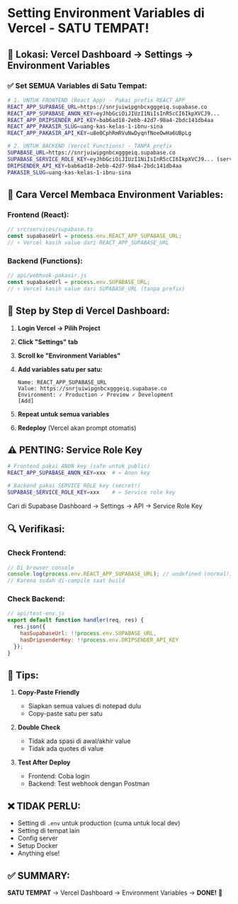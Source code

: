 # Setting Environment Variables di Vercel - SATU TEMPAT!

## 📍 Lokasi: Vercel Dashboard → Settings → Environment Variables

### ✅ Set SEMUA Variables di Satu Tempat:

```bash
# 1. UNTUK FRONTEND (React App) - Pakai prefix REACT_APP_
REACT_APP_SUPABASE_URL=https://snrjuiwipgnbcxgggeiq.supabase.co
REACT_APP_SUPABASE_ANON_KEY=eyJhbGciOiJIUzI1NiIsInR5cCI6IkpXVCJ9...
REACT_APP_DRIPSENDER_API_KEY=bab6ad18-2ebb-42d7-98a4-2bdc141db4aa
REACT_APP_PAKASIR_SLUG=uang-kas-kelas-1-ibnu-sina
REACT_APP_PAKASIR_API_KEY=u8e0CphRmRVuNwDyqnfNoeOwHa6UBpLg

# 2. UNTUK BACKEND (Vercel Functions) - TANPA prefix
SUPABASE_URL=https://snrjuiwipgnbcxgggeiq.supabase.co
SUPABASE_SERVICE_ROLE_KEY=eyJhbGciOiJIUzI1NiIsInR5cCI6IkpXVCJ9... (service role!)
DRIPSENDER_API_KEY=bab6ad18-2ebb-42d7-98a4-2bdc141db4aa
PAKASIR_SLUG=uang-kas-kelas-1-ibnu-sina
```

## 🎯 Cara Vercel Membaca Environment Variables:

### Frontend (React):
```javascript
// src/services/supabase.ts
const supabaseUrl = process.env.REACT_APP_SUPABASE_URL;
// ↑ Vercel kasih value dari REACT_APP_SUPABASE_URL
```

### Backend (Functions):
```javascript
// api/webhook-pakasir.js
const supabaseUrl = process.env.SUPABASE_URL;
// ↑ Vercel kasih value dari SUPABASE_URL (tanpa prefix)
```

## 📝 Step by Step di Vercel Dashboard:

1. **Login Vercel → Pilih Project**
2. **Click "Settings" tab**
3. **Scroll ke "Environment Variables"**
4. **Add variables satu per satu:**

   ```
   Name: REACT_APP_SUPABASE_URL
   Value: https://snrjuiwipgnbcxgggeiq.supabase.co
   Environment: ✓ Production ✓ Preview ✓ Development
   [Add]
   ```

5. **Repeat untuk semua variables**
6. **Redeploy** (Vercel akan prompt otomatis)

## ⚠️ PENTING: Service Role Key

```bash
# Frontend pakai ANON key (safe untuk public)
REACT_APP_SUPABASE_ANON_KEY=xxx  # ← Anon key

# Backend pakai SERVICE ROLE key (secret!)
SUPABASE_SERVICE_ROLE_KEY=xxx    # ← Service role key
```

Cari di Supabase Dashboard → Settings → API → Service Role Key

## 🔍 Verifikasi:

### Check Frontend:
```javascript
// Di browser console
console.log(process.env.REACT_APP_SUPABASE_URL); // undefined (normal!)
// Karena sudah di-compile saat build
```

### Check Backend:
```javascript
// api/test-env.js
export default function handler(req, res) {
  res.json({
    hasSupabaseUrl: !!process.env.SUPABASE_URL,
    hasDripsenderKey: !!process.env.DRIPSENDER_API_KEY
  });
}
```

## 🎁 Tips:

1. **Copy-Paste Friendly**
   - Siapkan semua values di notepad dulu
   - Copy-paste satu per satu

2. **Double Check**
   - Tidak ada spasi di awal/akhir value
   - Tidak ada quotes di value

3. **Test After Deploy**
   - Frontend: Coba login
   - Backend: Test webhook dengan Postman

## ❌ TIDAK PERLU:

- Setting di `.env` untuk production (cuma untuk local dev)
- Setting di tempat lain
- Config server
- Setup Docker
- Anything else!

## ✅ SUMMARY:

**SATU TEMPAT** → Vercel Dashboard → Environment Variables → **DONE!** 🎉